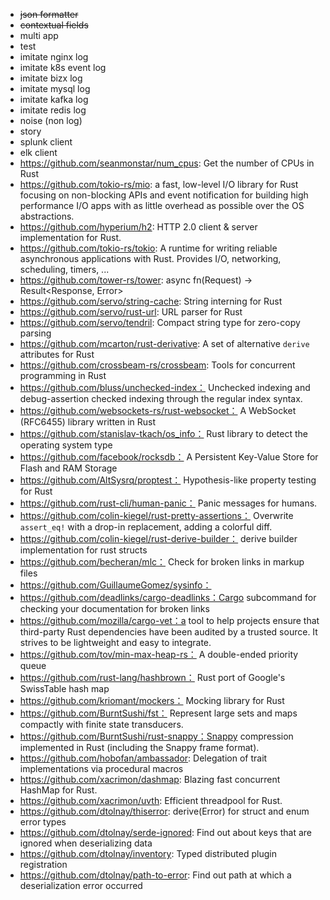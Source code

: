 - ~~json formatter~~
- ~~contextual fields~~
- multi app
- test
- imitate nginx log
- imitate k8s event log
- imitate bizx log
- imitate mysql log
- imitate kafka log
- imitate redis log
- noise (non log)
- story
- splunk client
- elk client
- https://github.com/seanmonstar/num_cpus: Get the number of CPUs in Rust
- https://github.com/tokio-rs/mio:  a fast, low-level I/O library for Rust focusing on non-blocking APIs and event notification for building high performance I/O apps with as little overhead as possible over the OS abstractions.
- https://github.com/hyperium/h2: HTTP 2.0 client & server implementation for Rust.
- https://github.com/tokio-rs/tokio: A runtime for writing reliable asynchronous applications with Rust. Provides I/O, networking, scheduling, timers, ...
- https://github.com/tower-rs/tower: async fn(Request) -> Result<Response, Error>
- https://github.com/servo/string-cache: String interning for Rust
- https://github.com/servo/rust-url: URL parser for Rust
- https://github.com/servo/tendril: Compact string type for zero-copy parsing
- https://github.com/mcarton/rust-derivative: A set of alternative `derive` attributes for Rust
- https://github.com/crossbeam-rs/crossbeam: Tools for concurrent programming in Rust
- https://github.com/bluss/unchecked-index： Unchecked indexing and debug-assertion checked indexing through the regular index syntax.
- https://github.com/websockets-rs/rust-websocket： A WebSocket (RFC6455) library written in Rust
- https://github.com/stanislav-tkach/os_info： Rust library to detect the operating system type
- https://github.com/facebook/rocksdb： A Persistent Key-Value Store for Flash and RAM Storage
- https://github.com/AltSysrq/proptest： Hypothesis-like property testing for Rust
- https://github.com/rust-cli/human-panic： Panic messages for humans.
- https://github.com/colin-kiegel/rust-pretty-assertions： Overwrite `assert_eq!` with a drop-in replacement, adding a colorful diff.
- https://github.com/colin-kiegel/rust-derive-builder： derive builder implementation for rust structs
- https://github.com/becheran/mlc： Check for broken links in markup files
- https://github.com/GuillaumeGomez/sysinfo：
- https://github.com/deadlinks/cargo-deadlinks：Cargo subcommand for checking your documentation for broken links
- https://github.com/mozilla/cargo-vet：a tool to help projects ensure that third-party Rust dependencies have been audited by a trusted source. It strives to be lightweight and easy to integrate.
- https://github.com/tov/min-max-heap-rs： A double-ended priority queue
- https://github.com/rust-lang/hashbrown： Rust port of Google's SwissTable hash map
- https://github.com/kriomant/mockers： Mocking library for Rust
- https://github.com/BurntSushi/fst： Represent large sets and maps compactly with finite state transducers.
- https://github.com/BurntSushi/rust-snappy：Snappy compression implemented in Rust (including the Snappy frame format).
- https://github.com/hobofan/ambassador: Delegation of trait implementations via procedural macros
- https://github.com/xacrimon/dashmap: Blazing fast concurrent HashMap for Rust.
- https://github.com/xacrimon/uvth: Efficient threadpool for Rust.
- https://github.com/dtolnay/thiserror: derive(Error) for struct and enum error types
- https://github.com/dtolnay/serde-ignored: Find out about keys that are ignored when deserializing data
- https://github.com/dtolnay/inventory: Typed distributed plugin registration
- https://github.com/dtolnay/path-to-error: Find out path at which a deserialization error occurred